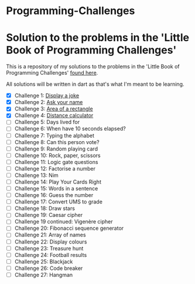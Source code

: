 # Programming-Challenges
 Solution to the problems in the 'Little Book of Programming Challenges'
======

This is a repository of my solutions to the problems in the 'Little Book of Programming Challenges'
[found here](https://community.computingatschool.org.uk/files/130/original.pdf).

All solutions will be written in dart as that's what I'm meant to be learning.

- [x] Challenge 1: [Display a joke](https://github.com/YasminSalahEldin/Programming-Challenges/blob/master/lib/challenge_001.dart)
- [x] Challenge 2: [Ask your name](https://github.com/YasminSalahEldin/Programming-Challenges/blob/master/lib/challenge_002.dart)
- [x] Challenge 3: [Area of a rectangle](https://github.com/YasminSalahEldin/Programming-Challenges/blob/master/lib/challenge_003.dart)
- [x] Challenge 4: [Distance calculator](https://github.com/YasminSalahEldin/Programming-Challenges/blob/master/lib/challenge_004.dart)
- [ ] Challenge 5: Days lived for
- [ ] Challenge 6: When have 10 seconds elapsed?
- [ ] Challenge 7: Typing the alphabet
- [ ] Challenge 8: Can this person vote?
- [ ] Challenge 9: Random playing card
- [ ] Challenge 10: Rock, paper, scissors
- [ ] Challenge 11: Logic gate questions
- [ ] Challenge 12: Factorise a number
- [ ] Challenge 13: Nim
- [ ] Challenge 14: Play Your Cards Right
- [ ] Challenge 15: Words in a sentence
- [ ] Challenge 16: Guess the number
- [ ] Challenge 17: Convert UMS to grade
- [ ] Challenge 18: Draw stars
- [ ] Challenge 19: Caesar cipher
- [ ] Challenge 19 continued: Vigenère cipher
- [ ] Challenge 20: Fibonacci sequence generator
- [ ] Challenge 21: Array of names
- [ ] Challenge 22: Display colours
- [ ] Challenge 23: Treasure hunt
- [ ] Challenge 24: Football results
- [ ] Challenge 25: Blackjack
- [ ] Challenge 26: Code breaker
- [ ] Challenge 27: Hangman
